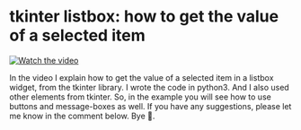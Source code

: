# tkinter listbox: how to get the value of a selected item

[![Watch the video](https://img.youtube.com/vi/nyDkq8F1Xcg/hqdefault.jpg)](https://youtu.be/nyDkq8F1Xcg)

In the video I explain how to get the value of a selected item in a listbox widget, from the tkinter library. I wrote the code in python3. And I also used other elements from tkinter. So, in the example you will see how to use buttons and message-boxes as well. If you have any suggestions, please let me know in the comment below. Bye 🙂.

